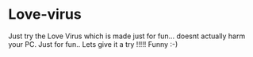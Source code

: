 # Love-virus
Just try the Love Virus which is made just for fun...
doesnt actually harm your PC.
Just for fun..
Lets give it a try !!!!!
Funny :-)

